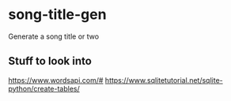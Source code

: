 # song-title-gen
Generate a song title or two

## Stuff to look into
https://www.wordsapi.com/#
https://www.sqlitetutorial.net/sqlite-python/create-tables/
